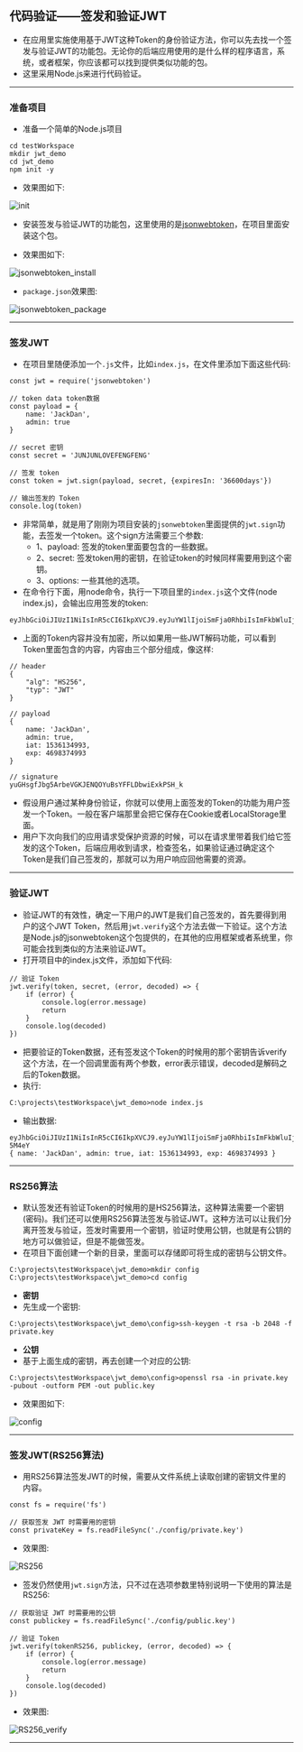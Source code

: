 ## 代码验证——签发和验证JWT
- 在应用里实施使用基于JWT这种Token的身份验证方法，你可以先去找一个签发与验证JWT的功能包。无论你的后端应用使用的是什么样的程序语言，系统，或者框架，你应该都可以找到提供类似功能的包。
- 这里采用Node.js来进行代码验证。

------

### 准备项目
- 准备一个简单的Node.js项目
```
cd testWorkspace
mkdir jwt_demo
cd jwt_demo
npm init -y
```
- 效果图如下:

![init](https://img-blog.csdn.net/20180905152038642?watermark/2/text/aHR0cHM6Ly9ibG9nLmNzZG4ubmV0L1hYSjE5OTUwOTE3/font/5a6L5L2T/fontsize/400/fill/I0JBQkFCMA==/dissolve/70)

- 安装签发与验证JWT的功能包，这里使用的是[jsonwebtoken](https://github.com/auth0/node-jsonwebtoken)，在项目里面安装这个包。

- 效果图如下:

![jsonwebtoken_install](https://img-blog.csdn.net/20180905153205489?watermark/2/text/aHR0cHM6Ly9ibG9nLmNzZG4ubmV0L1hYSjE5OTUwOTE3/font/5a6L5L2T/fontsize/400/fill/I0JBQkFCMA==/dissolve/70)

- `package.json`效果图:

![jsonwebtoken_package](https://img-blog.csdn.net/20180905153321658?watermark/2/text/aHR0cHM6Ly9ibG9nLmNzZG4ubmV0L1hYSjE5OTUwOTE3/font/5a6L5L2T/fontsize/400/fill/I0JBQkFCMA==/dissolve/70)

------

### 签发JWT
 - 在项目里随便添加一个`.js`文件，比如`index.js`，在文件里添加下面这些代码:
 
```
const jwt = require('jsonwebtoken')

// token data token数据
const payload = {
    name: 'JackDan',
    admin: true
}

// secret 密钥
const secret = 'JUNJUNLOVEFENGFENG'

// 签发 token
const token = jwt.sign(payload, secret, {expiresIn: '36600days'})

// 输出签发的 Token
console.log(token)
```
- 非常简单，就是用了刚刚为项目安装的`jsonwebtoken`里面提供的`jwt.sign`功能，去签发一个token。这个sign方法需要三个参数:
    - 1、payload: 签发的token里面要包含的一些数据。
    - 2、secret: 签发token用的密钥，在验证token的时候同样需要用到这个密钥。
    - 3、options: 一些其他的选项。
- 在命令行下面，用node命令，执行一下项目里的`index.js`这个文件(node index.js)，会输出应用签发的token:
```
eyJhbGciOiJIUzI1NiIsInR5cCI6IkpXVCJ9.eyJuYW1lIjoiSmFja0RhbiIsImFkbWluIjp0cnVlLCJpYXQiOjE1MzYxMzQxMzcsImV4cCI6NDY5ODM3NDEzN30.yuGHsgfJbg5ArbeVGKJENQOYuBsYFFLDbwiExkPSH_k
```
- 上面的Token内容并没有加密，所以如果用一些JWT解码功能，可以看到Token里面包含的内容，内容由三个部分组成，像这样:
```
// header
{
    "alg": "HS256",
    "typ": "JWT"
}

// payload
{ 
    name: 'JackDan', 
    admin: true, 
    iat: 1536134993, 
    exp: 4698374993 
}

// signature
yuGHsgfJbg5ArbeVGKJENQOYuBsYFFLDbwiExkPSH_k
```
- 假设用户通过某种身份验证，你就可以使用上面签发的Token的功能为用户签发一个Token。一般在客户端那里会把它保存在Cookie或者LocalStorage里面。
- 用户下次向我们的应用请求受保护资源的时候，可以在请求里带着我们给它签发的这个Token，后端应用收到请求，检查签名，如果验证通过确定这个Token是我们自己签发的，那就可以为用户响应回他需要的资源。

------

### 验证JWT
- 验证JWT的有效性，确定一下用户的JWT是我们自己签发的，首先要得到用户的这个JWT Token，然后用`jwt.verify`这个方法去做一下验证。这个方法是Node.js的jsonwebtoken这个包提供的，在其他的应用框架或者系统里，你可能会找到类似的方法来验证JWT。
- 打开项目中的index.js文件，添加如下代码:
```
// 验证 Token
jwt.verify(token, secret, (error, decoded) => {
    if (error) {
        console.log(error.message)
        return
    }
    console.log(decoded)
})
```
- 把要验证的Token数据，还有签发这个Token的时候用的那个密钥告诉verify这个方法，在一个回调里面有两个参数，error表示错误，decoded是解码之后的Token数据。
- 执行:
```
C:\projects\testWorkspace\jwt_demo>node index.js
```
- 输出数据:
```
eyJhbGciOiJIUzI1NiIsInR5cCI6IkpXVCJ9.eyJuYW1lIjoiSmFja0RhbiIsImFkbWluIjp0cnVlLCJpYXQiOjE1MzYxMzQ5OTMsImV4cCI6NDY5ODM3NDk5M30.ELAlzPGVvjsK0kK1Yl1PArb0wS3860R6c7mqG-5M4eY
{ name: 'JackDan', admin: true, iat: 1536134993, exp: 4698374993 }
```

------

### RS256算法
- 默认签发还有验证Token的时候用的是HS256算法，这种算法需要一个密钥(密码)。我们还可以使用RS256算法签发与验证JWT。这种方法可以让我们分离开签发与验证，签发时需要用一个密钥，验证时使用公钥，也就是有公钥的地方可以做验证，但是不能做签发。
- 在项目下面创建一个新的目录，里面可以存储即可将生成的密钥与公钥文件。
```
C:\projects\testWorkspace\jwt_demo>mkdir config
C:\projects\testWorkspace\jwt_demo>cd config
```
- **密钥**
- 先生成一个密钥:
```
C:\projects\testWorkspace\jwt_demo\config>ssh-keygen -t rsa -b 2048 -f private.key
```
- **公钥**
- 基于上面生成的密钥，再去创建一个对应的公钥:
```
C:\projects\testWorkspace\jwt_demo\config>openssl rsa -in private.key -pubout -outform PEM -out public.key
```
- 效果图如下:

![config](https://img-blog.csdn.net/20180905172951676?watermark/2/text/aHR0cHM6Ly9ibG9nLmNzZG4ubmV0L1hYSjE5OTUwOTE3/font/5a6L5L2T/fontsize/400/fill/I0JBQkFCMA==/dissolve/70)

------

### 签发JWT(RS256算法)
- 用RS256算法签发JWT的时候，需要从文件系统上读取创建的密钥文件里的内容。
```
const fs = require('fs')

// 获取签发 JWT 时需要用的密钥
const privateKey = fs.readFileSync('./config/private.key')
```

- 效果图:

![RS256](https://img-blog.csdn.net/2018090517344528?watermark/2/text/aHR0cHM6Ly9ibG9nLmNzZG4ubmV0L1hYSjE5OTUwOTE3/font/5a6L5L2T/fontsize/400/fill/I0JBQkFCMA==/dissolve/70)
 
- 签发仍然使用`jwt.sign`方法，只不过在选项参数里特别说明一下使用的算法是RS256:
```
// 获取验证 JWT 时需要用的公钥
const publickey = fs.readFileSync('./config/public.key')

// 验证 Token
jwt.verify(tokenRS256, publickey, (error, decoded) => {
    if (error) {
        console.log(error.message)
        return
    }
    console.log(decoded)
})

```
- 效果图:

![RS256_verify](https://img-blog.csdn.net/20180905174437888?watermark/2/text/aHR0cHM6Ly9ibG9nLmNzZG4ubmV0L1hYSjE5OTUwOTE3/font/5a6L5L2T/fontsize/400/fill/I0JBQkFCMA==/dissolve/70)

------